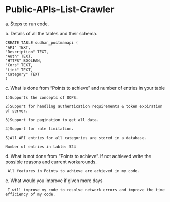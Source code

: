 # Public-APIs-List-Crawler

a. Steps to run code.


b. Details of all the tables and their schema.
    
    CREATE TABLE sudhan_postmanapi (
	"API" TEXT, 
	"Description" TEXT, 
	"Auth" TEXT, 
	"HTTPS" BOOLEAN, 
	"Cors" TEXT, 
	"Link" TEXT, 
	"Category" TEXT
    )

c. What is done from “Points to achieve” and number of entries in your table

    1)Supports the concepts of OOPS.
    
    2)Support for handling authentication requirements & token expiration of server.
    
    3)Support for pagination to get all data.
    
    4)Support for rate limitation.
    
    5)All API entries for all categories are stored in a database.
    
    Number of entries in table: 524
d. What is not done from “Points to achieve”. If not achieved write the possible reasons and current workarounds.
     
     All features in Points to achieve are achieved in my code.

e. What would you improve if given more days
    
     I will improve my code to resolve network errors and improve the time efficiency of my code.

